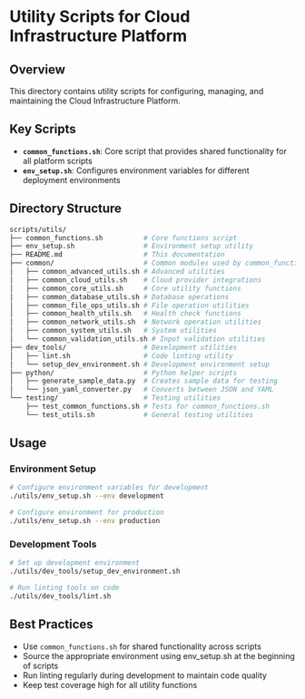 # Utility Scripts for Cloud Infrastructure Platform

## Overview
This directory contains utility scripts for configuring, managing, and maintaining the Cloud Infrastructure Platform.

## Key Scripts
- **`common_functions.sh`**: Core script that provides shared functionality for all platform scripts
- **`env_setup.sh`**: Configures environment variables for different deployment environments

## Directory Structure
```bash
scripts/utils/
├── common_functions.sh          # Core functions script
├── env_setup.sh                 # Environment setup utility
├── README.md                    # This documentation
├── common/                      # Common modules used by common_functions.sh
│   ├── common_advanced_utils.sh # Advanced utilities
│   ├── common_cloud_utils.sh    # Cloud provider integrations
│   ├── common_core_utils.sh     # Core utility functions
│   ├── common_database_utils.sh # Database operations
│   ├── common_file_ops_utils.sh # File operation utilities
│   ├── common_health_utils.sh   # Health check functions
│   ├── common_network_utils.sh  # Network operation utilities
│   ├── common_system_utils.sh   # System utilities
│   └── common_validation_utils.sh # Input validation utilities
├── dev_tools/                   # Development utilities
│   ├── lint.sh                  # Code linting utility
│   └── setup_dev_environment.sh # Development environment setup
├── python/                      # Python helper scripts
│   ├── generate_sample_data.py  # Creates sample data for testing
│   └── json_yaml_converter.py   # Converts between JSON and YAML
└── testing/                     # Testing utilities
    ├── test_common_functions.sh # Tests for common_functions.sh
    └── test_utils.sh            # General testing utilities

```

## Usage

### Environment Setup

```bash
# Configure environment variables for development
./utils/env_setup.sh --env development

# Configure environment for production
./utils/env_setup.sh --env production

```

### Development Tools

```bash
# Set up development environment
./utils/dev_tools/setup_dev_environment.sh

# Run linting tools on code
./utils/dev_tools/lint.sh

```

## Best Practices

- Use `common_functions.sh` for shared functionality across scripts
- Source the appropriate environment using env_setup.sh at the beginning of scripts
- Run linting regularly during development to maintain code quality
- Keep test coverage high for all utility functions
